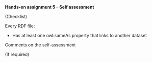 **Hands-on assignment 5 – Self assessment**

(Checklist)

Every RDF file:

* Has at least one owl:sameAs property that links to another dataset

Comments on the self-assessment

(If required)